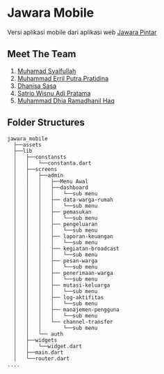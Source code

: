 # Jawara Mobile

Versi aplikasi mobile dari aplikasi web  [Jawara Pintar](http://jawara.sytes.net/)

## Meet The Team 
1. <a href="https://github.com/syaifulmain"> Muhamad Syaifullah</a>
2. <a href="http://github.com/VozSoldat">Muhammad Erril Putra Pratidina</a>
3. <a href="https://github.com/dhanisaptrri">Dhanisa Sasa</a>
4. <a href="https://github.com/flywithsaturn">Satrio Wisnu Adi Pratama</a>
5. <a href="https://github.com/Dhnillhaq">Muhammad Dhia Ramadhanil Haq</a>

## Folder Structures
```text
jawara_mobile
  ├──assets
  ├──lib
  │   ├──constansts
  │   │   └──constanta.dart
  │   ├──screens
  │   │   ├──admin
  │   │   │   ├──Menu Awal
  │   │   │   ├──dashboard
  │   │   │   │   └──sub menu
  │   │   │   ├── data-warga-rumah
  │   │   │   │   └──sub menu
  │   │   │   ├── pemasukan
  │   │   │   │   └──sub menu
  │   │   │   ├── pengeluaran
  │   │   │   │   └──sub menu
  │   │   │   ├── laporan-keuangan
  │   │   │   │   └──sub menu
  │   │   │   ├── kegiatan-broadcast
  │   │   │   │   └──sub menu
  │   │   │   ├── pesan-warga
  │   │   │   │   └──sub menu
  │   │   │   ├── penerimaan-warga
  │   │   │   │   └──sub menu
  │   │   │   ├── mutasi-keluarga
  │   │   │   │   └──sub menu
  │   │   │   ├── log-aktifitas
  │   │   │   │   └──sub menu
  │   │   │   ├── manajemen-pengguna
  │   │   │   │   └──sub menu
  │   │   │   └── channel-transfer
  │   │   │       └──sub menu
  │   │   └── auth
  │   ├──widgets
  │   │   └──widget.dart
  │   ├──main.dart
  │   └──router.dart
....
```

